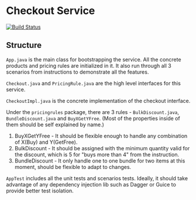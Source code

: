 # Checkout Service

[![Build Status](https://travis-ci.org/killercentury/dius-checkout.svg?branch=master)](https://travis-ci.org/killercentury/dius-checkout)

## Structure

`App.java` is the main class for bootstrapping the service. All the concrete products and pricing rules are initialized in it. It also run through all 3 scenarios from instructions to demonstrate all the features.

`Checkout.java` and `PricingRule.java` are the high level interfaces for this service.

`CheckoutImpl.java` is the concrete implementation of the checkout interface.

Under the `pricingrules` package, there are 3 rules - `BulkDiscount.java`, `BundleDiscount.java` and `BuyXGetYFree`. (Most of the properties inside of them should be self explained by name.)
1. BuyXGetYFree - It should be flexible enough to handle any combination of X(Buy) and Y(GetFree).
2. BulkDiscount - It should be assigned with the minimum quantity valid for the discount, which is 5 for "buys more than 4" from the instruction.
3. BundleDiscount - It only handle one to one bundle for two items at this moment, should be flexible to adapt to changes.

`AppTest` includes all the unit tests and scenarios tests. Ideally, it should take advantage of any dependency injection lib such as Dagger or Guice to provide better test isolation.
